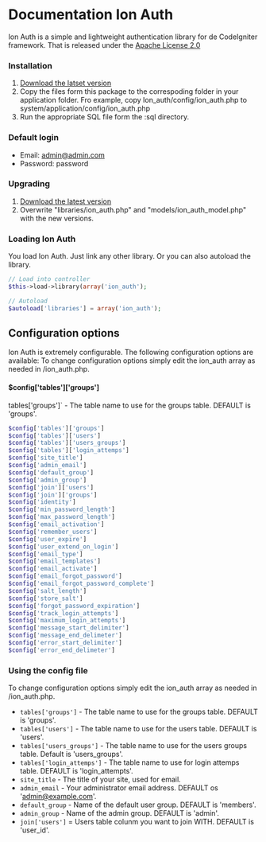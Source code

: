 Documentation Ion Auth
=========================

Ion Auth is a simple and lightweight authentication library for de CodeIgniter framework.
That is released under the [Apache License 2.0](http://www.apache.org/licenses/LICENSE-2.0)

### Installation

1. [Download the latset version](https://www.github.com/benedmunds/CodeIgniter-Ion-Auth/zippball/2)
2. Copy the files form this package to the correspoding folder in your application folder. Fro example, copy Ion_auth/config/ion_auth.php to system/application/config/ion_auth.php
3. Run the appropriate SQL file form the :sql directory.

### Default login

- Email: admin@admin.com
- Password: password

### Upgrading

1. [Download the latest version](https://github.com/benedmunds/Codeigniter-Ion-Auth/zipball/2)
2. Overwrite "libraries/ion_auth.php" and "models/ion_auth_model.php" with the new versions.

### Loading Ion Auth

You load Ion Auth. Just link any other library. Or you can also autoload the library.

```php
// Load into controller
$this->load->library(array('ion_auth');

// Autoload
$autoload['libraries'] = array('ion_auth');
```

## Configuration options

Ion Auth is extremely configurable. The following configuration options are available:
To change configuration options simply edit the ion_auth array as needed in /ion_auth.php.

#### $config['tables']['groups']
tables['groups']` - The table name to use for the groups table. DEFAULT is 'groups'.

```php
$config['tables']['groups']
$config['tables']['users']
$config['tables']['users_groups']
$config['tables']['login_attemps']
$config['site_title']
$config['admin_email']
$config['default_group']
$config['admin_group']
$config['join']['users']
$config['join']['groups']
$config['identity']
$config['min_password_length']
$config['max_password_length']
$config['email_activation']
$config['remember_users']
$config['user_expire']
$config['user_extend_on_login']
$config['email_type']
$config['email_templates']
$config['email_activate']
$config['email_forgot_password']
$config['email_forgot_password_complete'] 
$config['salt_length']
$config['store_salt']
$config['forgot_password_expiration']
$config['track_login_attempts']
$config['maximum_login_attempts']
$config['message_start_delimiter']
$config['message_end_delimeter']
$config['error_start_delimiter']
$config['error_end_delimeter']
```

### Using the config file

To change configuration options simply edit the ion_auth array as needed in /ion_auth.php.

- `tables['groups']` - The table name to use for the groups table. DEFAULT is 'groups'.
- `tables['users']` - The table name to use for the users table. DEFAULT is 'users'.
- `tables['users_groups']` - The table name to use for the users groups table. Default is 'users_groups'.
- `tables['login_attemps']` - The table name to use for login attemps table. DEFAULT is 'login_attempts'.
- `site_title` - The title of your site, used for email.
- `admin_email` - Your administrator email address. DEFAULT os 'admin@example.com'.
- `default_group` - Name of the default user group. DEFAULT is 'members'.
- `admin_group` - Name of the admin group. DEFAULT is 'admin'.
- `join['users']` = Users table colunm you want to join WITH. DEFAULT is 'user_id'.
